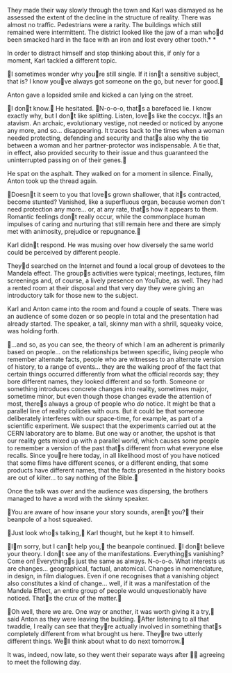 They made their way slowly through the town and Karl was dismayed as he assessed the extent of the decline in the structure of reality. There was almost no traffic. Pedestrians were a rarity. The buildings which still remained were intermittent. The district looked like the jaw of a man whod been smacked hard in the face with an iron and lost every other tooth.* *

In order to distract himself and stop thinking about this, if only for a moment, Karl tackled a different topic.

I sometimes wonder why youre still single. If it isnt a sensitive subject, that is? I know youve always got someone on the go, but never for good.

Anton gave a lopsided smile and kicked a can lying on the street.

I dont know. He hesitated. N-o-o-o, thats a barefaced lie. I know exactly why, but I dont like splitting. Listen, loves like the coccyx. Its an atavism. An archaic, evolutionary vestige, not needed or noticed by anyone any more, and so... disappearing. It traces back to the times when a woman needed protecting, defending and security and thats also why the tie between a woman and her partner-protector was indispensable. A tie that, in effect, also provided security to their issue and thus guaranteed the uninterrupted passing on of their genes.

He spat on the asphalt. They walked on for a moment in silence. Finally, Anton took up the thread again.

Doesnt it seem to you that loves grown shallower, that its contracted, become stunted? Vanished, like a superfluous organ, because women don't need protection any more... or, at any rate, thats how it appears to them. Romantic feelings dont really occur, while the commonplace human impulses of caring and nurturing that still remain here and there are simply met with animosity, prejudice or repugnance.

Karl didnt respond. He was musing over how diversely the same world could be perceived by different people.

Theyd searched on the Internet and found a local group of devotees to the Mandela effect. The groups activities were typical; meetings, lectures, film screenings and, of course, a lively presence on YouTube, as well. They had a rented room at their disposal and that very day they were giving an introductory talk for those new to the subject.

Karl and Anton came into the room and found a couple of seats. There was an audience of some dozen or so people in total and the presentation had already started. The speaker, a tall, skinny man with a shrill, squeaky voice, was holding forth.

...and so, as you can see, the theory of which I am an adherent is primarily based on people... on the relationships between specific, living people who remember alternate facts, people who are witnesses to an alternate version of history, to a range of events... they are the walking proof of the fact that certain things occurred differently from what the official records say; they bore different names, they looked different and so forth. Someone or something introduces concrete changes into reality, sometimes major, sometime minor, but even though those changes evade the attention of most, theres always a group of people who *do* notice. It might be that a parallel line of reality collides with ours. But it could be that someone deliberately interferes with our space-time, for example, as part of a scientific experiment. We suspect that the experiments carried out at the CERN laboratory are to blame. But one way or another, the upshot is that our reality gets mixed up with a parallel world, which causes some people to remember a version of the past thats different from what everyone else recalls. Since youre here today, in all likelihood most of you have noticed that some films have different scenes, or a different ending, that some products have different names, that the facts presented in the history books are out of kilter... to say nothing of the Bible.

Once the talk was over and the audience was dispersing, the brothers managed to have a word with the skinny speaker.

You are aware of how insane your story sounds, arent you? their beanpole of a host squeaked.

Just look whos talking, Karl thought, but he kept it to himself.

Im sorry, but I cant help you, the beanpole continued. I dont believe your theory. I dont see any of the manifestations. Everythings vanishing? Come on\! Everythings just the same as always. N-o-o-o. What interests us are changes... geographical, factual, anatomical. Changes in nomenclature, in design, in film dialogues. Even if one recognises that a vanishing object also constitutes a kind of change... well, if it was a manifestation of the Mandela Effect, an entire group of people would unquestionably have noticed. Thats the crux of the matter.

Oh well, there we are. One way or another, it was worth giving it a try, said Anton as they were leaving the building. After listening to all that twaddle, I really can see that theyre actually involved in something thats completely different from what brought us here. Theyre two utterly different things. Well think about what to do next tomorrow.

It was, indeed, now late, so they went their separate ways after  agreeing to meet the following day.